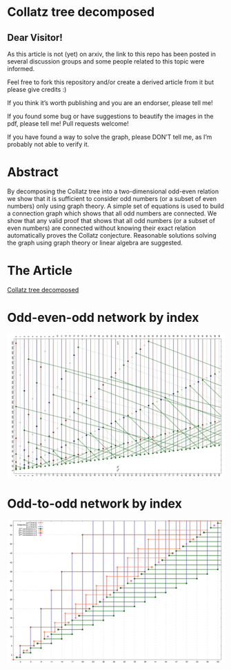 # Collatz tree decomposed
## Dear Visitor!

As this article is not (yet) on arxiv, the link to this repo has been posted in several discussion groups and some people related to this topic were informed.

Feel free to fork this repository and/or create a derived article from it but please give credits :)

If you think it’s worth publishing and you are an endorser, please tell me!

If you found some bug or have suggestions to beautify the images in the pdf, please tell me! Pull requests welcome!

If you have found a way to solve the graph, please DON’T tell me, as I’m probably not able to verify it.

# Abstract
By decomposing the Collatz tree into a two-dimensional odd-even relation we show that it is sufficient to consider odd numbers (or a subset of even numbers) only using graph theory. A simple set of equations is used to build a connection graph which shows that all odd numbers are connected. We show that any valid proof that shows that all odd numbers (or a subset of even numbers) are connected without knowing their exact relation automatically proves the Collatz conjecture. Reasonable solutions solving the graph using graph theory or linear algebra are suggested.

# The Article
[Collatz tree decomposed](collatz_tree_decomposed.pdf)

# Odd-even-odd network by index
![Odd-even-odd](images/collatz_flow.png)

# Odd-to-odd network by index
![Odd-to-odd](images/collatz_S_tree.png)

